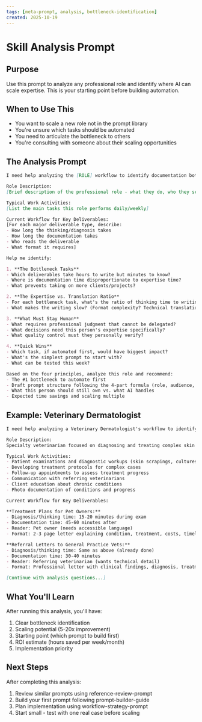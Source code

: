 ```yaml
---
tags: [meta-prompt, analysis, bottleneck-identification]
created: 2025-10-19
---
```


# Skill Analysis Prompt

## Purpose

Use this prompt to analyze any professional role and identify where AI can scale expertise. This is your starting point before building automation.

## When to Use This

- You want to scale a new role not in the prompt library
- You're unsure which tasks should be automated
- You need to articulate the bottleneck to others
- You're consulting with someone about their scaling opportunities

## The Analysis Prompt

```markdown
I need help analyzing the [ROLE] workflow to identify documentation bottlenecks where AI can scale expertise.

Role Description:
[Brief description of the professional role - what they do, who they serve]

Typical Work Activities:
[List the main tasks this role performs daily/weekly]

Current Workflow for Key Deliverables:
[For each major deliverable type, describe:
- How long the thinking/diagnosis takes
- How long the documentation takes
- Who reads the deliverable
- What format it requires]

Help me identify:

1. **The Bottleneck Tasks**
- Which deliverables take hours to write but minutes to know?
- Where is documentation time disproportionate to expertise time?
- What prevents taking on more clients/projects?

2. **The Expertise vs. Translation Ratio**
- For each bottleneck task, what's the ratio of thinking time to writing time?
- What makes the writing slow? (Format complexity? Technical translation? Length?)

3. **What Must Stay Human**
- What requires professional judgment that cannot be delegated?
- What decisions need this person's expertise specifically?
- What quality control must they personally verify?

4. **Quick Wins**
- Which task, if automated first, would have biggest impact?
- What's the simplest prompt to start with?
- What can be tested this week?

Based on the four principles, analyze this role and recommend:
- The #1 bottleneck to automate first
- Draft prompt structure following the 4-part formula (role, audience, goal, constraints)
- What this person should still own vs. what AI handles
- Expected time savings and scaling multiple
```

## Example: Veterinary Dermatologist

```markdown
I need help analyzing a Veterinary Dermatologist's workflow to identify documentation bottlenecks.

Role Description:
Specialty veterinarian focused on diagnosing and treating complex skin conditions, allergies, and dermatological diseases in pets. Sees referred cases from general practice vets and directly from pet owners. Mix of acute issues and chronic condition management.

Typical Work Activities:
- Patient examinations and diagnostic workups (skin scrapings, cultures, biopsies)
- Developing treatment protocols for complex cases
- Follow-up appointments to assess treatment progress
- Communication with referring veterinarians
- Client education about chronic conditions
- Photo documentation of conditions and progress

Current Workflow for Key Deliverables:

**Treatment Plans for Pet Owners:**
- Diagnosis/thinking time: 15-20 minutes during exam
- Documentation time: 45-60 minutes after
- Reader: Pet owner (needs accessible language)
- Format: 2-3 page letter explaining condition, treatment, costs, timeline

**Referral Letters to General Practice Vets:**
- Diagnosis/thinking time: Same as above (already done)
- Documentation time: 30-40 minutes
- Reader: Referring veterinarian (wants technical detail)
- Format: Professional letter with clinical findings, diagnosis, treatment protocol

[Continue with analysis questions...]
```

## What You'll Learn

After running this analysis, you'll have:
1. Clear bottleneck identification
2. Scaling potential (5-20x improvement)
3. Starting point (which prompt to build first)
4. ROI estimate (hours saved per week/month)
5. Implementation priority

## Next Steps

After completing this analysis:
1. Review similar prompts using reference-review-prompt
2. Build your first prompt following prompt-builder-guide
3. Plan implementation using workflow-strategy-prompt
4. Start small - test with one real case before scaling
